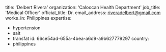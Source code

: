 title: 'Delbert Rivera'
organization: 'Caloocan Health Department'
job_title: 'Medical Officer'
official_title: Dr.
email_address: riveradelbert@gmail.com
works_in: Philippines
expertise:
  - hypertension
  - salt
  - transfat
id: 66ce54ad-655a-4bea-a6d9-a9b627779297
country:
  - philippines
